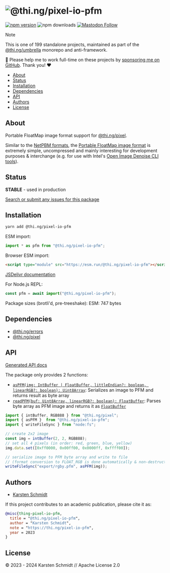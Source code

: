 <!-- This file is generated - DO NOT EDIT! -->
<!-- Please see: https://github.com/thi-ng/umbrella/blob/develop/CONTRIBUTING.md#changes-to-readme-files -->
# ![@thi.ng/pixel-io-pfm](https://media.thi.ng/umbrella/banners-20230807/thing-pixel-io-pfm.svg?856edcaa)

[![npm version](https://img.shields.io/npm/v/@thi.ng/pixel-io-pfm.svg)](https://www.npmjs.com/package/@thi.ng/pixel-io-pfm)
![npm downloads](https://img.shields.io/npm/dm/@thi.ng/pixel-io-pfm.svg)
[![Mastodon Follow](https://img.shields.io/mastodon/follow/109331703950160316?domain=https%3A%2F%2Fmastodon.thi.ng&style=social)](https://mastodon.thi.ng/@toxi)

> [!NOTE]
> This is one of 199 standalone projects, maintained as part
> of the [@thi.ng/umbrella](https://github.com/thi-ng/umbrella/) monorepo
> and anti-framework.
>
> 🚀 Please help me to work full-time on these projects by [sponsoring me on
> GitHub](https://github.com/sponsors/postspectacular). Thank you! ❤️

- [About](#about)
- [Status](#status)
- [Installation](#installation)
- [Dependencies](#dependencies)
- [API](#api)
- [Authors](#authors)
- [License](#license)

## About

Portable FloatMap image format support for [@thi.ng/pixel](https://github.com/thi-ng/umbrella/tree/develop/packages/pixel).

Similar to the [NetPBM
formats](https://github.com/thi-ng/umbrella/tree/develop/packages/pixel-io-netpbm),
the [Portable FloatMap image format](https://pauldebevec.com/Research/HDR/PFM/)
is extremely simple, uncompressed and mainly interesting for development
purposes & interchange (e.g. for use with Intel's [Open Image Denoise CLI
tools](https://github.com/OpenImageDenoise/oidn)).

## Status

**STABLE** - used in production

[Search or submit any issues for this package](https://github.com/thi-ng/umbrella/issues?q=%5Bpixel-io-pfm%5D+in%3Atitle)

## Installation

```bash
yarn add @thi.ng/pixel-io-pfm
```

ESM import:

```ts
import * as pfm from "@thi.ng/pixel-io-pfm";
```

Browser ESM import:

```html
<script type="module" src="https://esm.run/@thi.ng/pixel-io-pfm"></script>
```

[JSDelivr documentation](https://www.jsdelivr.com/)

For Node.js REPL:

```js
const pfm = await import("@thi.ng/pixel-io-pfm");
```

Package sizes (brotli'd, pre-treeshake): ESM: 747 bytes

## Dependencies

- [@thi.ng/errors](https://github.com/thi-ng/umbrella/tree/develop/packages/errors)
- [@thi.ng/pixel](https://github.com/thi-ng/umbrella/tree/develop/packages/pixel)

## API

[Generated API docs](https://docs.thi.ng/umbrella/pixel-io-pfm/)

The package only provides 2 functions:

- [`asPFM(img: IntBuffer | FloatBuffer, littleEndian?: boolean, linearRGB?: boolean):
  Uint8Array`](https://docs.thi.ng/umbrella/pixel-io-pfm/functions/asPFM.html):
  Serializes an image to PFM and returns result as byte array
- [`readPFM(buf: Uint8Array, linearRGB?: boolean):
  FloatBuffer`](https://docs.thi.ng/umbrella/pixel-io-pfm/functions/readPFM.html):
  Parses byte array as PFM image and returns it as
  [`FloatBuffer`](https://docs.thi.ng/umbrella/pixel/classes/FloatBuffer.html)

```ts tangle:export/readme.ts
import { intBuffer, RGB888 } from "@thi.ng/pixel";
import { asPFM }  from "@thi.ng/pixel-io-pfm";
import { writeFileSync } from "node:fs";

// create 2x2 image
const img = intBuffer(2, 2, RGB888);
// set all 4 pixels (in order: red, green, blue, yellow)
img.data.set([0xff0000, 0x00ff00, 0x0000ff, 0xffff00]);

// serialize image to PFM byte array and write to file
// (format conversion to FLOAT_RGB is done automatically & non-destructively)
writeFileSync("export/rgby.pfm", asPFM(img));
```

## Authors

- [Karsten Schmidt](https://thi.ng)

If this project contributes to an academic publication, please cite it as:

```bibtex
@misc{thing-pixel-io-pfm,
  title = "@thi.ng/pixel-io-pfm",
  author = "Karsten Schmidt",
  note = "https://thi.ng/pixel-io-pfm",
  year = 2023
}
```

## License

&copy; 2023 - 2024 Karsten Schmidt // Apache License 2.0
